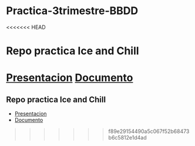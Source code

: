 # Practica-3trimestre-BBDD

<<<<<<< HEAD
# Repo practica Ice and Chill

[Presentacion](https://docs.google.com/presentation/d/1WxmRm5mr_k3GjIq-jAxdA7mxcawRpqH0glUCOsnIsMo/edit#slide=id.p)
[Documento](https://docs.google.com/document/d/1OOFGltsYxPClYkDkN4o98BtLofJNOyUd/edit)
=======
## Repo practica Ice and Chill

- [Presentacion](https://docs.google.com/presentation/d/1WxmRm5mr_k3GjIq-jAxdA7mxcawRpqH0glUCOsnIsMo/edit#slide=id.p)
- [Documento](https://docs.google.com/document/d/1OOFGltsYxPClYkDkN4o98BtLofJNOyUd/edit)
>>>>>>> f89e29154490a5c067f52b68473b6c5812e1d4ad
